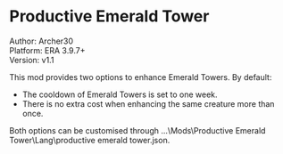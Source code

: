 # Productive Emerald Tower

Author: Archer30  
Platform: ERA 3.9.7+  
Version: v1.1  

This mod provides two options to enhance Emerald Towers. By default:  
- The cooldown of Emerald Towers is set to one week.  
- There is no extra cost when enhancing the same creature more than once.  

Both options can be customised through ...\Mods\Productive Emerald Tower\Lang\productive emerald tower.json.
